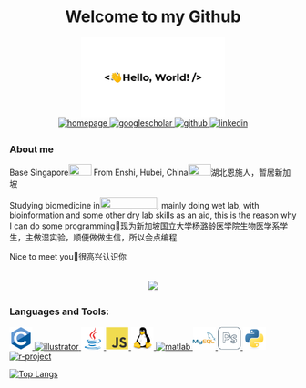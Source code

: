 # <div align="center">Welcome to my Github</div> 

<div align="center">
<img src="./greetings.gif" align="center" style="width: 50%" />
</div> 

<div align="center">
<a href="https://lingweilyu.github.io/" target="_blank">
<img src=https://img.shields.io/badge/homepage-%23071D49?&style=for-the-badge&logo=homeassistantcommunitystore&logoColor=white alt=homepage style="margin-bottom: 5px;" />
</a>
<a href="https://scholar.google.com/citations?user=am5KtrcAAAAJ" target="_blank">
<img src=https://img.shields.io/badge/googlescholar-%230F9D58?&style=for-the-badge&logo=googlescholar&logoColor=white alt=googlescholar style="margin-bottom: 5px;" />
</a>
<a href="https://github.com/lingweilyu" target="_blank">
<img src=https://img.shields.io/badge/github-%2324292e.svg?&style=for-the-badge&logo=github&logoColor=white alt=github style="margin-bottom: 5px;" />
</a>
<a href="https://www.linkedin.com/in/lingwei-lyu-2bb940332/" target="_blank">
<img src=https://img.shields.io/badge/linkedin-%231E77B5.svg?&style=for-the-badge&logo=linkedin&logoColor=white alt=linkedin style="margin-bottom: 5px;" />
</a>
</div> 

### About me
Base Singapore<img src="https://emojis.wiki/thumbs/emojis/singapore.webp" width="40" height="20"/> From Enshi, Hubei, China<img src="https://emojis.wiki/thumbs/emojis/china.webp" width="40" height="20"/>湖北恩施人，暂居新加坡

Studying biomedicine in[<img src="https://medicine.nus.edu.sg/graduatestudies/wp-content/uploads/sites/16/2023/05/NUS-Med-Logo-Landscape-01-final.png" width="100" height="20"/>](https://medicine.nus.edu.sg), mainly doing wet lab, with bioinformation and some other dry lab skills as an aid, this is the reason why I can do some programming🔬现为新加坡国立大学杨潞龄医学院生物医学系学生，主做湿实验，顺便做做生信，所以会点编程

Nice to meet you🤝很高兴认识你

<h2 align>

<h2 align>

<h2 align>

<p align="center">
  <img width="400" src="https://starecat.com/content/wp-content/uploads/when-your-program-is-a-complete-mess-but-it-does-its-job-pigeon-flying.jpg" />
</p>
<h3 align="left">Languages and Tools:</h3>
<p align="left"> <a href="https://www.cprogramming.com/" target="_blank" rel="noreferrer"> <img src="https://raw.githubusercontent.com/devicons/devicon/master/icons/c/c-original.svg" alt="c" width="40" height="40"/> </a> <a href="https://www.adobe.com/in/products/illustrator.html" target="_blank" rel="noreferrer"> <img src="https://www.vectorlogo.zone/logos/adobe_illustrator/adobe_illustrator-icon.svg" alt="illustrator" width="40" height="40"/> </a> <a href="https://www.java.com" target="_blank" rel="noreferrer"> <img src="https://raw.githubusercontent.com/devicons/devicon/master/icons/java/java-original.svg" alt="java" width="40" height="40"/> </a> <a href="https://developer.mozilla.org/en-US/docs/Web/JavaScript" target="_blank" rel="noreferrer"> <img src="https://raw.githubusercontent.com/devicons/devicon/master/icons/javascript/javascript-original.svg" alt="javascript" width="40" height="40"/> </a> <a href="https://www.linux.org/" target="_blank" rel="noreferrer"> <img src="https://raw.githubusercontent.com/devicons/devicon/master/icons/linux/linux-original.svg" alt="linux" width="40" height="40"/> </a> <a href="https://www.mathworks.com/" target="_blank" rel="noreferrer"> <img src="https://upload.wikimedia.org/wikipedia/commons/2/21/Matlab_Logo.png" alt="matlab" width="40" height="40"/> </a> <a href="https://www.mysql.com/" target="_blank" rel="noreferrer"> <img src="https://raw.githubusercontent.com/devicons/devicon/master/icons/mysql/mysql-original-wordmark.svg" alt="mysql" width="40" height="40"/> </a> <a href="https://www.photoshop.com/en" target="_blank" rel="noreferrer"> <img src="https://raw.githubusercontent.com/devicons/devicon/master/icons/photoshop/photoshop-line.svg" alt="photoshop" width="40" height="40"/> </a> <a href="https://www.python.org" target="_blank" rel="noreferrer"> <img src="https://raw.githubusercontent.com/devicons/devicon/master/icons/python/python-original.svg" alt="python" width="40" height="40"/> </a> <a href="https://www.r-project.org" target="_blank" rel="noreferrer"> <img src="https://www.r-project.org/Rlogo.png" alt="r-project" width="40" height="40"/> </p>

[![Top Langs](https://github-readme-stats.vercel.app/api/top-langs/?username=lingweilyu)](https://github.com/anuraghazra/github-readme-stats)
<!--
**lingweilyu/lingweilyu** is a ✨ _special_ ✨ repository because its `README.md` (this file) appears on your GitHub profile.
Here are some ideas to get you started:

- 🔭 I’m currently working on ...
- 🌱 I’m currently learning ...
- 👯 I’m looking to collaborate on ...
- 🤔 I’m looking for help with ...
- 💬 Ask me about ...
- 📫 How to reach me: ...
- 😄 Pronouns: ...
- ⚡ Fun fact: ...
-->
